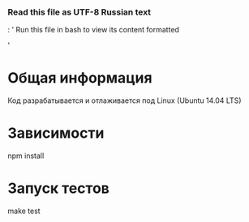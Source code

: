 ### Read this file as UTF-8 Russian text  
: ' Run this file in bash to view its content formatted
<!--
'
pandoc -s -f markdown -t man $0 | man -l - ; exit
: '
-->
'

# Общая информация  
Код разрабатывается и отлаживается под Linux (Ubuntu 14.04 LTS)  

# Зависимости  
npm install 

# Запуск тестов  
make test  

